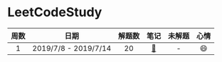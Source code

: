 # LeetCodeStudy
|周数|日期|解题数|笔记|未解题|心情|
|:-:|:-:|:-:|:-:|:-:|:-:|
|1|2019/7/8 - 2019/7/14|20|[:page_with_curl:](https://github.com/liveForExperience/LeetCodeStudy/blob/master/src/main/java/com/bottomlord/week_1/NOTE.md) | - |:smile:|